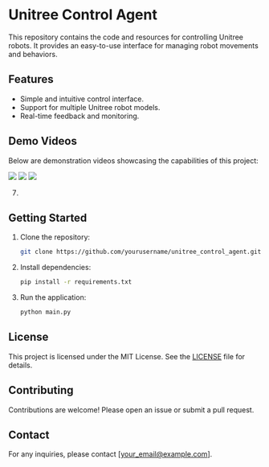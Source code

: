 # Unitree Control Agent

This repository contains the code and resources for controlling Unitree robots. It provides an easy-to-use interface for managing robot movements and behaviors.

## Features

- Simple and intuitive control interface.
- Support for multiple Unitree robot models.
- Real-time feedback and monitoring.

## Demo Videos

Below are demonstration videos showcasing the capabilities of this project:



![](https://github.com/user-attachments/assets/dabc25c0-893c-432d-a062-f3c7e373c7b1)
![](https://github.com/user-attachments/assets/6b8a8a2b-f07f-4985-ad9c-de1964990c03)
![](https://github.com/user-attachments/assets/cb3a9be4-25aa-4f81-ae13-ae2c65d68fbf)




7. 
## Getting Started

1. Clone the repository:
    ```bash
    git clone https://github.com/yourusername/unitree_control_agent.git
    ```
2. Install dependencies:
    ```bash
    pip install -r requirements.txt
    ```
3. Run the application:
    ```bash
    python main.py
    ```

## License

This project is licensed under the MIT License. See the [LICENSE](./LICENSE) file for details.

## Contributing

Contributions are welcome! Please open an issue or submit a pull request.

## Contact

For any inquiries, please contact [your_email@example.com].

